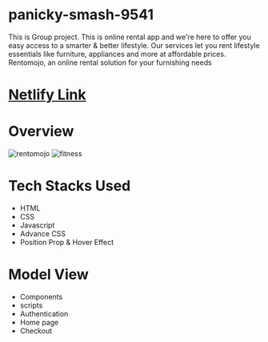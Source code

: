 # panicky-smash-9541
This is Group project. This is online rental app and we're here to offer you easy access to a smarter &amp; better lifestyle. Our services let you rent lifestyle essentials like furniture, appliances and more at affordable prices. Rentomojo, an online rental solution for your furnishing needs
# [Netlify Link](https://glittering-liger-3137f9.netlify.app/)
# Overview



![rentomojo](https://user-images.githubusercontent.com/104748364/205475922-31d54887-5564-47b4-b538-b82089063aba.png)
![fitness](https://user-images.githubusercontent.com/104748364/211377331-1cd87c99-9458-4139-abb7-82fc0e654df2.png)

# Tech Stacks Used
- HTML
- CSS
- Javascript
- Advance CSS
- Position Prop & Hover Effect

# Model View
- Components
- scripts
- Authentication
- Home page
- Checkout

